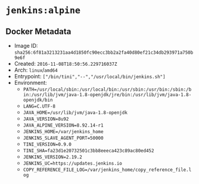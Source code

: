 # `jenkins:alpine`

## Docker Metadata

- Image ID: `sha256:6f81a3213231aa4d1850fc90ecc3bb2a2fa40d80ef21c34db293971a750b9e6f`
- Created: `2016-11-08T18:50:56.229716037Z`
- Arch: `linux`/`amd64`
- Entrypoint: `["/bin/tini","--","/usr/local/bin/jenkins.sh"]`
- Environment:
  - `PATH=/usr/local/sbin:/usr/local/bin:/usr/sbin:/usr/bin:/sbin:/bin:/usr/lib/jvm/java-1.8-openjdk/jre/bin:/usr/lib/jvm/java-1.8-openjdk/bin`
  - `LANG=C.UTF-8`
  - `JAVA_HOME=/usr/lib/jvm/java-1.8-openjdk`
  - `JAVA_VERSION=8u92`
  - `JAVA_ALPINE_VERSION=8.92.14-r1`
  - `JENKINS_HOME=/var/jenkins_home`
  - `JENKINS_SLAVE_AGENT_PORT=50000`
  - `TINI_VERSION=0.9.0`
  - `TINI_SHA=fa23d1e20732501c3bb8eeeca423c89ac80ed452`
  - `JENKINS_VERSION=2.19.2`
  - `JENKINS_UC=https://updates.jenkins.io`
  - `COPY_REFERENCE_FILE_LOG=/var/jenkins_home/copy_reference_file.log`
